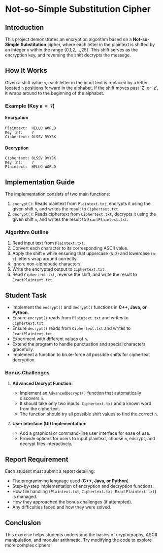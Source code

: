 # Not-so-Simple Substitution Cipher

## Introduction
This project demonstrates an encryption algorithm based on a **Not-so-Simple Substitution** cipher, where each letter in the plaintext is shifted by an integer `n` within the range {0,1,2,...,25}. This shift serves as the encryption key, and reversing the shift decrypts the message.

## How It Works
Given a shift value `n`, each letter in the input text is replaced by a letter located `n` positions forward in the alphabet. If the shift moves past 'Z' or 'z', it wraps around to the beginning of the alphabet.

### Example (Key `n = 7`)
#### Encryption
```
Plaintext:  HELLO WORLD
Key (n):    7
Ciphertext: OLSSV DVYSK
```
#### Decryption
```
Ciphertext: OLSSV DVYSK
Key (n):    7
Plaintext:  HELLO WORLD
```

## Implementation Guide
The implementation consists of two main functions:
1. `encrypt()`: Reads plaintext from `Plaintext.txt`, encrypts it using the given shift `n`, and writes the result to `Ciphertext.txt`.
2. `decrypt()`: Reads ciphertext from `Ciphertext.txt`, decrypts it using the given shift `n`, and writes the result to `ExactPlaintext.txt`.

### Algorithm Outline
1. Read input text from `Plaintext.txt`.
2. Convert each character to its corresponding ASCII value.
3. Apply the shift `n` while ensuring that uppercase (`A-Z`) and lowercase (`a-z`) letters wrap around correctly.
4. Ignore non-alphabetic characters.
5. Write the encrypted output to `Ciphertext.txt`.
6. Read `Ciphertext.txt`, reverse the shift, and write the result to `ExactPlaintext.txt`.

## Student Task
- Implement the `encrypt()` and `decrypt()` functions in **C++, Java, or Python**.
- Ensure `encrypt()` reads from `Plaintext.txt` and writes to `Ciphertext.txt`.
- Ensure `decrypt()` reads from `Ciphertext.txt` and writes to `ExactPlaintext.txt`.
- Experiment with different values of `n`.
- Extend the program to handle punctuation and special characters gracefully.
- Implement a function to brute-force all possible shifts for ciphertext decryption.

### Bonus Challenges
1. **Advanced Decrypt Function:**
   - Implement an `AdvancedDecrypt()` function that automatically discovers `n`.
   - It should take only two inputs: `Ciphertext.txt` and a known word from the ciphertext.
   - The function should try all possible shift values to find the correct `n`.

2. **User Interface (UI) Implementation:**
   - Add a graphical or command-line user interface for ease of use.
   - Provide options for users to input plaintext, choose `n`, encrypt, and decrypt files interactively.

## Report Requirement
Each student must submit a report detailing:
- The programming language used (**C++, Java, or Python**).
- Step-by-step implementation of encryption and decryption functions.
- How file handling (`Plaintext.txt`, `Ciphertext.txt`, `ExactPlaintext.txt`) is managed.
- How they approached the bonus challenges (if attempted).
- Any difficulties faced and how they were solved.

## Conclusion
This exercise helps students understand the basics of cryptography, ASCII manipulation, and modular arithmetic. Try modifying the code to explore more complex ciphers!

